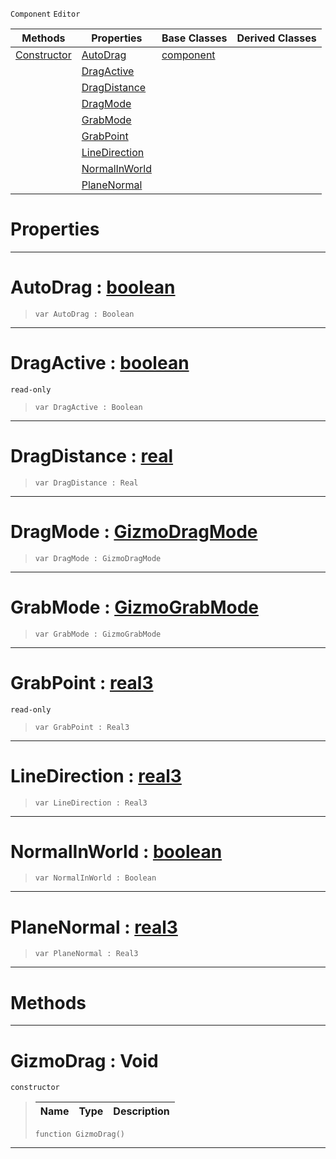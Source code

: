  `Component` `Editor`



|Methods|Properties|Base Classes|Derived Classes|
|---|---|---|---|
|[ Constructor](https://github.com/dragonCASTjosh/PlasmaDocs/blob/master/code_reference/class_reference/gizmodrag.markdown#gizmodrag-void)|[ AutoDrag](https://github.com/dragonCASTjosh/PlasmaDocs/blob/master/code_reference/class_reference/gizmodrag.markdown#autodrag-plasma-engine-doc)|[component](https://github.com/dragonCASTjosh/PlasmaDocs/blob/master/code_reference/class_reference/component.markdown)| |
| |[ DragActive](https://github.com/dragonCASTjosh/PlasmaDocs/blob/master/code_reference/class_reference/gizmodrag.markdown#dragactive-plasma-engine-d)| | |
| |[ DragDistance](https://github.com/dragonCASTjosh/PlasmaDocs/blob/master/code_reference/class_reference/gizmodrag.markdown#dragdistance-plasma-engine)| | |
| |[ DragMode](https://github.com/dragonCASTjosh/PlasmaDocs/blob/master/code_reference/class_reference/gizmodrag.markdown#dragmode-plasma-engine-doc)| | |
| |[ GrabMode](https://github.com/dragonCASTjosh/PlasmaDocs/blob/master/code_reference/class_reference/gizmodrag.markdown#grabmode-plasma-engine-doc)| | |
| |[ GrabPoint](https://github.com/dragonCASTjosh/PlasmaDocs/blob/master/code_reference/class_reference/gizmodrag.markdown#grabpoint-plasma-engine-do)| | |
| |[ LineDirection](https://github.com/dragonCASTjosh/PlasmaDocs/blob/master/code_reference/class_reference/gizmodrag.markdown#linedirection-plasma-engin)| | |
| |[ NormalInWorld](https://github.com/dragonCASTjosh/PlasmaDocs/blob/master/code_reference/class_reference/gizmodrag.markdown#normalinworld-plasma-engin)| | |
| |[ PlaneNormal](https://github.com/dragonCASTjosh/PlasmaDocs/blob/master/code_reference/class_reference/gizmodrag.markdown#planenormal-plasma-engine)| | |


 #  Properties


---  
 #  AutoDrag : [boolean](https://github.com/dragonCASTjosh/PlasmaDocs/blob/master/code_reference/lightning_base_types/boolean.markdown)

> 
> ``` lang=cpp, name=Lightning
> var AutoDrag : Boolean


---  
 #  DragActive : [boolean](https://github.com/dragonCASTjosh/PlasmaDocs/blob/master/code_reference/lightning_base_types/boolean.markdown)

 `read-only`

> 
> ``` lang=cpp, name=Lightning
> var DragActive : Boolean


---  
 #  DragDistance : [real](https://github.com/dragonCASTjosh/PlasmaDocs/blob/master/code_reference/lightning_base_types/real.markdown)

> 
> ``` lang=cpp, name=Lightning
> var DragDistance : Real


---  
 #  DragMode : [GizmoDragMode](https://github.com/dragonCASTjosh/PlasmaDocs/blob/master/code_reference/enum_reference.markdown#gizmodragmode)

> 
> ``` lang=cpp, name=Lightning
> var DragMode : GizmoDragMode


---  
 #  GrabMode : [GizmoGrabMode](https://github.com/dragonCASTjosh/PlasmaDocs/blob/master/code_reference/enum_reference.markdown#gizmograbmode)

> 
> ``` lang=cpp, name=Lightning
> var GrabMode : GizmoGrabMode


---  
 #  GrabPoint : [real3](https://github.com/dragonCASTjosh/PlasmaDocs/blob/master/code_reference/lightning_base_types/real3.markdown)

 `read-only`

> 
> ``` lang=cpp, name=Lightning
> var GrabPoint : Real3


---  
 #  LineDirection : [real3](https://github.com/dragonCASTjosh/PlasmaDocs/blob/master/code_reference/lightning_base_types/real3.markdown)

> 
> ``` lang=cpp, name=Lightning
> var LineDirection : Real3


---  
 #  NormalInWorld : [boolean](https://github.com/dragonCASTjosh/PlasmaDocs/blob/master/code_reference/lightning_base_types/boolean.markdown)

> 
> ``` lang=cpp, name=Lightning
> var NormalInWorld : Boolean


---  
 #  PlaneNormal : [real3](https://github.com/dragonCASTjosh/PlasmaDocs/blob/master/code_reference/lightning_base_types/real3.markdown)

> 
> ``` lang=cpp, name=Lightning
> var PlaneNormal : Real3


---  
 #  Methods


---  
 #  GizmoDrag : Void

 `constructor`

> 
> |Name|Type|Description|
> |---|---|---|
> ``` lang=cpp, name=Lightning
> function GizmoDrag()
> ``` 


---  
 

 